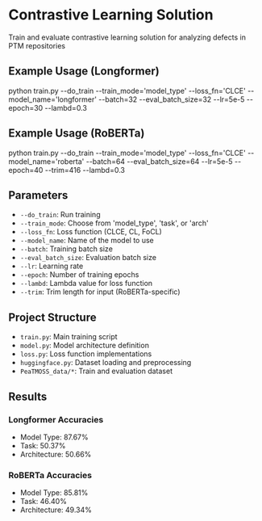 # Contrastive Learning Solution

Train and evaluate contrastive learning solution for analyzing defects in PTM repositories

## Example Usage (Longformer)

python train.py --do_train --train_mode='model_type' --loss_fn='CLCE' --model_name='longformer' --batch=32 --eval_batch_size=32 --lr=5e-5 --epoch=30 --lambd=0.3

## Example Usage (RoBERTa)

python train.py --do_train --train_mode='model_type' --loss_fn='CLCE' --model_name='roberta' --batch=64 --eval_batch_size=64 --lr=5e-5 --epoch=40 --trim=416 --lambd=0.3


## Parameters

- `--do_train`: Run training
- `--train_mode`: Choose from 'model_type', 'task', or 'arch'
- `--loss_fn`: Loss function (CLCE, CL, FoCL)
- `--model_name`: Name of the model to use
- `--batch`: Training batch size
- `--eval_batch_size`: Evaluation batch size
- `--lr`: Learning rate
- `--epoch`: Number of training epochs
- `--lambd`: Lambda value for loss function
- `--trim`: Trim length for input (RoBERTa-specific)

## Project Structure

- `train.py`: Main training script
- `model.py`: Model architecture definition
- `loss.py`: Loss function implementations
- `huggingface.py`: Dataset loading and preprocessing
- `PeaTMOSS_data/*`: Train and evaluation dataset

## Results

### Longformer Accuracies
- Model Type: 87.67%
- Task: 50.37%
- Architecture: 50.66%

### RoBERTa Accuracies
- Model Type: 85.81%
- Task: 46.40%
- Architecture: 49.34%
